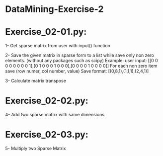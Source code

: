 # DataMining-Exercise-2

# Exercise_02-01.py:
1- Get sparse matrix from user with input() function

2- Save the given matrix in sparse form to a list while save only non zero elements.
 (without any packages such as scipy)
 Example:
 user input: [[0 0 0 0 0 0 0 0 1],[0 1 0 0 0 1 0 0 0],[0 0 0 0 1 0 0 0 0]]
 For each non zero item save (row numer, col number, value)
 Save format: [(0,8,1),(1,1,1),(2,4,1)]

3- Calculate matrix transpose

# Exercise_02-02.py:
4- Add two sparse matrix with same dimensions

# Exercise_02-03.py:
5- Multiply two Sparse Matrix
